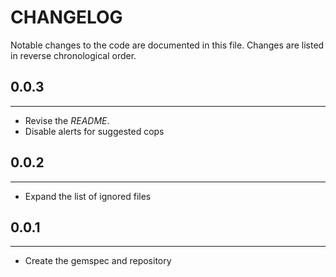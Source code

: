 # CHANGELOG

Notable changes to the code are documented in this file. Changes are listed in
reverse chronological order.

## 0.0.3
---
- Revise the _README_.
- Disable alerts for suggested cops

## 0.0.2
---
- Expand the list of ignored files

## 0.0.1
---
- Create the gemspec and repository
